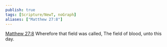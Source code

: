 ```yaml
---
publish: true
tags: [Scripture/NewT, noGraph]
aliases: ["Matthew 27:8"]
---
```

[Matthew 27:8](https://churchofjesuschrist.org/study/scriptures/nt/matt/27?lang=eng&id=p8#p8) Wherefore that field was called, The field of blood, unto this day.
